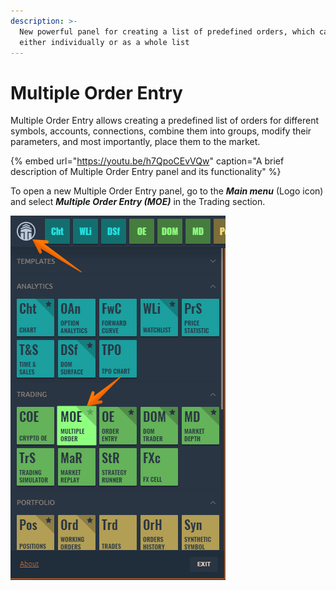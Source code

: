 ```yaml
---
description: >-
  New powerful panel for creating a list of predefined orders, which can be sent
  either individually or as a whole list
---
```


# Multiple Order Entry

Multiple Order Entry allows creating a predefined list of orders for different symbols, accounts, connections, combine them into groups, modify their parameters, and most importantly, place them to the market.

{% embed url="https://youtu.be/h7QpoCEvVQw" caption="A brief description of Multiple Order Entry panel and its functionality" %}

To open a new Multiple Order Entry panel, go to the _**Main menu**_ \(Logo icon\) and select _**Multiple Order Entry \(MOE\)**_ in the Trading section.

![Open Multiple Order Entry panel via Main menu](../.gitbook/assets/multipleoe.png)



